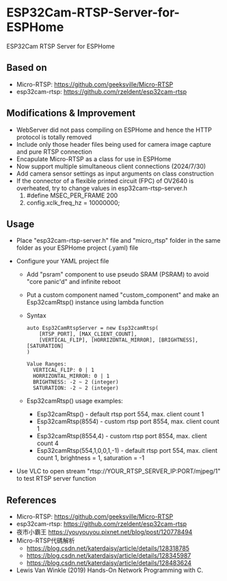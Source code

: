 # ESP32Cam-RTSP-Server-for-ESPHome

 ESP32Cam RTSP Server for ESPHome

## Based on

- Micro-RTSP: <https://github.com/geeksville/Micro-RTSP>
- esp32cam-rtsp: <https://github.com/rzeldent/esp32cam-rtsp>

## Modifications & Improvement

- WebServer did not pass compiling on ESPHome and hence the HTTP protocol is totally removed
- Include only those header files being used for camera image capture and pure RTSP connection
- Encapulate Micro-RTSP as a class for use in ESPHome
- Now support multiple simultaneous client connections (2024/7/30)
- Add camera sensor settings as input arguments on class construction
- If the connector of a flexible printed circuit (FPC) of OV2640 is overheated, try to change values in esp32cam-rtsp-server.h
  1. #define MSEC_PER_FRAME 200
  2. config.xclk_freq_hz = 10000000;

## Usage

- Place "esp32cam-rtsp-server.h" file and "micro_rtsp" folder in the same folder as your ESPHome project (.yaml) file
- Configure your YAML project file

  - Add "psram" component to use pseudo SRAM (PSRAM) to avoid "core panic'd" and infinite reboot
  - Put a custom component named "custom_component" and make an Esp32camRtsp() instance using lambda function
  - Syntax

        auto Esp32CamRtspServer = new Esp32camRtsp(
            [RTSP_PORT], [MAX_CLIENT_COUNT],
            [VERTICAL_FLIP], [HORRIZONTAL_MIRROR], [BRIGHTNESS], [SATURATION]
        )

        Value Ranges:
          VERTICAL_FLIP: 0 | 1
          HORRIZONTAL_MIRROR: 0 | 1
          BRIGHTNESS: -2 ~ 2 (integer)
          SATURATION: -2 ~ 2 (integer)


  - Esp32camRtsp() usage examples:
    - Esp32camRtsp() - default rtsp port 554, max. client count 1
    - Esp32camRtsp(8554) - custom rtsp port 8554, max. client count 1
    - Esp32camRtsp(8554,4) - custom rtsp port 8554, max. client count 4
    - Esp32camRtsp(554,1,0,0,1,-1) - default rtsp port 554, max. client count 1, brightness = 1, saturation = -1

- Use VLC to open stream "rtsp://YOUR_RTSP_SERVER_IP:PORT/mjpeg/1" to test RTSP server function

## References

- Micro-RTSP: <https://github.com/geeksville/Micro-RTSP>
- esp32cam-rtsp: <https://github.com/rzeldent/esp32cam-rtsp>
- 夜巿小霸王 <https://youyouyou.pixnet.net/blog/post/120778494>
- Micro-RTSP代碼解析
  - <https://blog.csdn.net/katerdaisy/article/details/128318785>
  - <https://blog.csdn.net/katerdaisy/article/details/128345987>
  - <https://blog.csdn.net/katerdaisy/article/details/128483624>
- Lewis Van Winkle (2019) Hands-On Network Programming with C.
